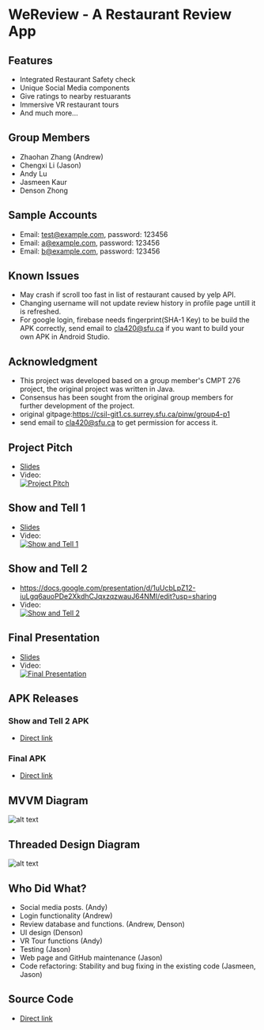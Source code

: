# WeReview - A Restaurant Review App

## Features
* Integrated Restaurant Safety check
* Unique Social Media components
* Give ratings to nearby restuarants
* Immersive VR restaurant tours
* And much more...

## Group Members
* Zhaohan Zhang (Andrew) 
* Chengxi Li (Jason)
* Andy Lu
* Jasmeen Kaur
* Denson Zhong

## Sample Accounts
* Email: test@example.com, password: 123456
* Email: a@example.com, password: 123456
* Email: b@example.com, password: 123456

## Known Issues
* May crash if scroll too fast in list of restaurant caused by yelp API.
* Changing username will not update review history in profile page untill it is refreshed.
* For google login, firebase needs fingerprint(SHA-1 Key) to be build the APK correctly, send email to cla420@sfu.ca if you want to build your own APK in Android Studio.
 
## Acknowledgment
* This project was developed based on a group member's CMPT 276 project, the original project was written in Java. 
* Consensus has been sought from the original group members for further development of the project.
* original gitpage:https://csil-git1.cs.surrey.sfu.ca/pinw/group4-p1
* send email to cla420@sfu.ca to get permission for access it.

## Project Pitch
* [Slides](https://docs.google.com/presentation/d/1PW60eODVg4fkimNwjGRQCn7IQHIoQK0vO8PW-_hfFdQ/edit?usp=sharing)
* Video:  
[![Project Pitch](http://img.youtube.com/vi/wT05LbIq03k/0.jpg)](http://www.youtube.com/watch?v=wT05LbIq03k "Project Pitch")

## Show and Tell 1
* [Slides](https://docs.google.com/presentation/d/11CwGZ1_hoYxtPX6LLlGqM4BYVR58DcFBCd2HpLCIoh0/edit?usp=sharing)
* Video:  
[![Show and Tell 1](http://img.youtube.com/vi/5Npa1MFbv5w/0.jpg)](http://www.youtube.com/watch?v=5Npa1MFbv5w "Show and Tell 1")

## Show and Tell 2
* https://docs.google.com/presentation/d/1uUcbLpZ12-iuLgq6auoPDe2XkdhCJqxzqzwauJ64NMI/edit?usp=sharing
* Video:  
[![Show and Tell 2](http://img.youtube.com/vi/H5655FbNSE8/0.jpg)](https://www.youtube.com/watch?v=H5655FbNSE8 "Show and Tell 2")

## Final Presentation
* [Slides](https://docs.google.com/presentation/d/1vWy5M3iH1h0D8PUQC7ZKARVhMqJYufv3el_a3rectvM/edit#slide=id.g13a2e38c383_7_2430)
* Video:  
[![Final Presentation](http://img.youtube.com/vi/hE3EZI3LumE/0.jpg)](https://www.youtube.com/watch?v=hE3EZI3LumE "Final Presentation")

## APK Releases

### Show and Tell 2 APK
* [Direct link](https://github.com/LithiumFish893/CMPT362GroupProject/releases/tag/show_and_tell_2)

### Final APK
* [Direct link](https://drive.google.com/file/d/1WqgrshDzjAJQboARn6xM2pYGUqrZvNsc/view?usp=sharing)

## MVVM Diagram
![alt text](https://cdn.discordapp.com/attachments/990729392441405513/996991599974285362/unknown.png)

## Threaded Design  Diagram
![alt text](https://cdn.discordapp.com/attachments/990729392441405513/1006341942088585266/unknown.png)


## Who Did What?
* Social media posts. (Andy)
* Login functionality (Andrew)
* Review database and functions. (Andrew, Denson)
* UI design  (Denson)
* VR Tour functions (Andy)
* Testing (Jason)
* Web page and GitHub maintenance (Jason)
* Code refactoring: Stability and bug fixing in the existing code (Jasmeen, Jason)

## Source Code
* [Direct link](https://drive.google.com/file/d/1ysYB24GXRJ7n0_uDI-0g_AQf0Wte2sxS/view?usp=sharing)
